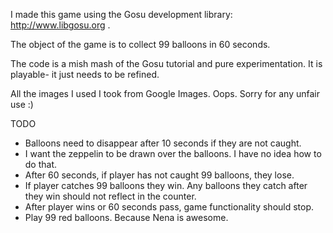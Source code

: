 I made this game using the Gosu development library: http://www.libgosu.org .

The object of the game is to collect 99 balloons in 60 seconds. 

The code is a mish mash of the Gosu tutorial and pure experimentation. It is playable- it just needs to be refined. 

All the images I used I took from Google Images. Oops. Sorry for any unfair use :)

TODO

- Balloons need to disappear after 10 seconds if they are not caught.
- I want the zeppelin to be drawn over the balloons. I have no idea how to do that.
- After 60 seconds, if player has not caught 99 balloons, they lose. 
- If player catches 99 balloons they win. Any balloons they catch after they win should not reflect in the counter.
- After player wins or 60 seconds pass, game functionality should stop.
- Play 99 red balloons. Because Nena is awesome. 